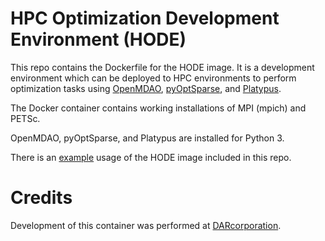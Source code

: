 # HPC Optimization Development Environment (HODE)

This repo contains the Dockerfile for the HODE image. It is a development environment which can be deployed to HPC 
environments to perform optimization tasks using [OpenMDAO](https://openmdao.org/), 
[pyOptSparse](https://github.com/mdolab/pyoptsparse), and
[Platypus](https://github.com/Project-Platypus/Platypus).
 
The Docker container contains working installations of MPI (mpich) and PETSc. 
 
OpenMDAO, pyOptSparse, and Platypus are installed for Python 3.
 
 There is an [example](./example) usage of the HODE image included in this repo.

# Credits
Development of this container was performed at [DARcorporation](https://www.darcorp.com/).
